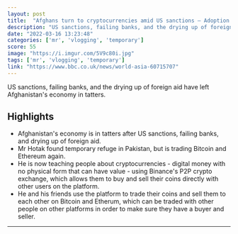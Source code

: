 ```yaml
---
layout: post
title:  "Afghans turn to cryptocurrencies amid US sanctions — Adoption that helps common people, who would’ve thought"
description: "US sanctions, failing banks, and the drying up of foreign aid have left Afghanistan's economy in tatters."
date: "2022-03-16 13:23:48"
categories: ['mr', 'vlogging', 'temporary']
score: 55
image: "https://i.imgur.com/5V9c80i.jpg"
tags: ['mr', 'vlogging', 'temporary']
link: "https://www.bbc.co.uk/news/world-asia-60715707"
---
```


US sanctions, failing banks, and the drying up of foreign aid have left Afghanistan's economy in tatters.

## Highlights

- Afghanistan's economy is in tatters after US sanctions, failing banks, and drying up of foreign aid.
- Mr Hotak found temporary refuge in Pakistan, but is trading Bitcoin and Ethereum again.
- He is now teaching people about cryptocurrencies - digital money with no physical form that can have value - using Binance's P2P crypto exchange, which allows them to buy and sell their coins directly with other users on the platform.
- He and his friends use the platform to trade their coins and sell them to each other on Bitcoin and Etherum, which can be traded with other people on other platforms in order to make sure they have a buyer and seller.

---
